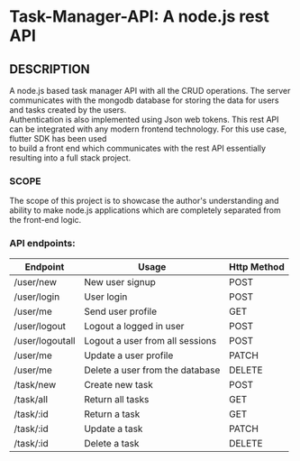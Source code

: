 # Task-Manager-API: A node.js rest API

<h2>DESCRIPTION</h2>
A node.js based task manager API with all the CRUD operations. The server communicates with the mongodb database for storing the data for users and tasks created by the users.<br>
Authentication is also implemented using Json web tokens. This rest API can be integrated with any modern frontend technology. For this use case, flutter SDK has been used<br>
to build a front end which communicates with the rest API essentially resulting into a full stack project.<br>
<h3>SCOPE</h3>
The scope of this project is to showcase the author's understanding and ability to make node.js applications which are completely separated from the front-end logic.

<h3>API endpoints: </h3>

| Endpoint | Usage | Http Method |
| -------- | -------------------- | -------- |
| /user/new | New user signup | POST | 
| /user/login | User login | POST |
| /user/me | Send user profile | GET | 
| /user/logout | Logout a logged in user | POST | 
| /user/logoutall | Logout a user from all sessions | POST | 
| /user/me | Update a user profile | PATCH | 
| /user/me | Delete a user from the database | DELETE |
| /task/new | Create new task | POST | 
| /task/all | Return all tasks | GET | 
| /task/:id | Return a task | GET | 
| /task/:id | Update a task | PATCH | 
| /task/:id | Delete a task | DELETE |
